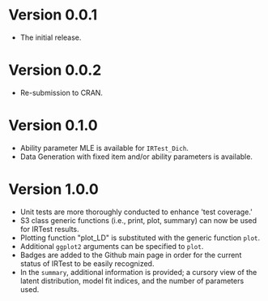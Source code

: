 # Version 0.0.1

* The initial release.

# Version 0.0.2

* Re-submission to CRAN.

# Version 0.1.0

* Ability parameter MLE is available for `IRTest_Dich`.
* Data Generation with fixed item and/or ability parameters is available.

# Version 1.0.0

* Unit tests are more thoroughly conducted to enhance 'test coverage.'
* S3 class generic functions (i.e., print, plot, summary) can now be used for IRTest results.
* Plotting function "plot_LD" is substituted with the generic function `plot`.
* Additional `ggplot2` arguments can be specified to `plot`.
* Badges are added to the Github main page in order for the current status of IRTest to be easily recognized.
* In the `summary`, additional information is provided; a cursory view of the latent distribution, model fit indices, and the number of parameters used.
